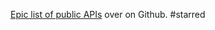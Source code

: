 <!-- slug: 2017/03/29/20 -->
<!-- published: 2017-03-29T07:33:48.023Z -->

[Epic list of public APIs](https://github.com/toddmotto/public-apis) over on Github. #starred